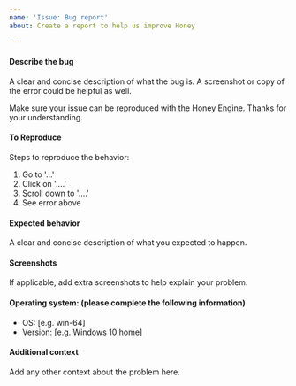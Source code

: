 ```yaml
---
name: 'Issue: Bug report'
about: Create a report to help us improve Honey

---
```


#### Describe the bug
A clear and concise description of what the bug is.
A screenshot or copy of the error could be helpful as well.

Make sure your issue can be reproduced with the Honey Engine. Thanks for your understanding.

#### To Reproduce
Steps to reproduce the behavior:
1. Go to '...'
2. Click on '....'
3. Scroll down to '....'
4. See error above

#### Expected behavior
A clear and concise description of what you expected to happen.

#### Screenshots
If applicable, add extra screenshots to help explain your problem.

#### Operating system: (please complete the following information)
- OS: [e.g. win-64]
- Version: [e.g. Windows 10 home]

#### Additional context
Add any other context about the problem here.